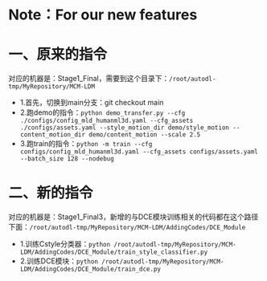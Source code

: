 # Note：For our new features

# 一、原来的指令
对应的机器是：Stage1_Final，需要到这个目录下：`/root/autodl-tmp/MyRepository/MCM-LDM`
- 1.首先，切换到main分支：git checkout main
- 2.跑demo的指令：`python demo_transfer.py --cfg ./configs/config_mld_humanml3d.yaml --cfg_assets ./configs/assets.yaml --style_motion_dir demo/style_motion --content_motion_dir demo/content_motion --scale 2.5`
- 3.跑train的指令：`python -m train --cfg configs/config_mld_humanml3d.yaml --cfg_assets configs/assets.yaml --batch_size 128 --nodebug`

# 二、新的指令
对应的机器是：Stage1_Final3，新增的与DCE模块训练相关的代码都在这个路径下面：`/root/autodl-tmp/MyRepository/MCM-LDM/AddingCodes/DCE_Module`
- 1.训练Cstyle分类器：`python /root/autodl-tmp/MyRepository/MCM-LDM/AddingCodes/DCE_Module/train_style_classifier.py`
- 2.训练DCE模块：`python /root/autodl-tmp/MyRepository/MCM-LDM/AddingCodes/DCE_Module/train_dce.py`